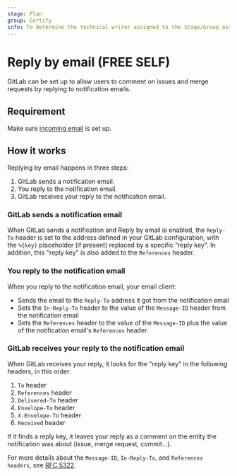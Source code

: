 ```yaml
---
stage: Plan
group: Certify
info: To determine the technical writer assigned to the Stage/Group associated with this page, see https://about.gitlab.com/handbook/engineering/ux/technical-writing/#assignments
---
```


# Reply by email **(FREE SELF)**

GitLab can be set up to allow users to comment on issues and merge requests by
replying to notification emails.

## Requirement

Make sure [incoming email](incoming_email.md) is set up.

## How it works

Replying by email happens in three steps:

1. GitLab sends a notification email.
1. You reply to the notification email.
1. GitLab receives your reply to the notification email.

### GitLab sends a notification email

When GitLab sends a notification and Reply by email is enabled, the `Reply-To`
header is set to the address defined in your GitLab configuration, with the
`%{key}` placeholder (if present) replaced by a specific "reply key". In
addition, this "reply key" is also added to the `References` header.

### You reply to the notification email

When you reply to the notification email, your email client:

- Sends the email to the `Reply-To` address it got from the notification email
- Sets the `In-Reply-To` header to the value of the `Message-ID` header from the
  notification email
- Sets the `References` header to the value of the `Message-ID` plus the value of
  the notification email's `References` header.

### GitLab receives your reply to the notification email

When GitLab receives your reply, it looks for the "reply key" in the
following headers, in this order:

1. `To` header
1. `References` header
1. `Delivered-To` header
1. `Envelope-To` header
1. `X-Envelope-To` header
1. `Received` header

If it finds a reply key, it leaves your reply as a comment on
the entity the notification was about (issue, merge request, commit...).

For more details about the `Message-ID`, `In-Reply-To`, and `References headers`,
see [RFC 5322](https://tools.ietf.org/html/rfc5322#section-3.6.4).
